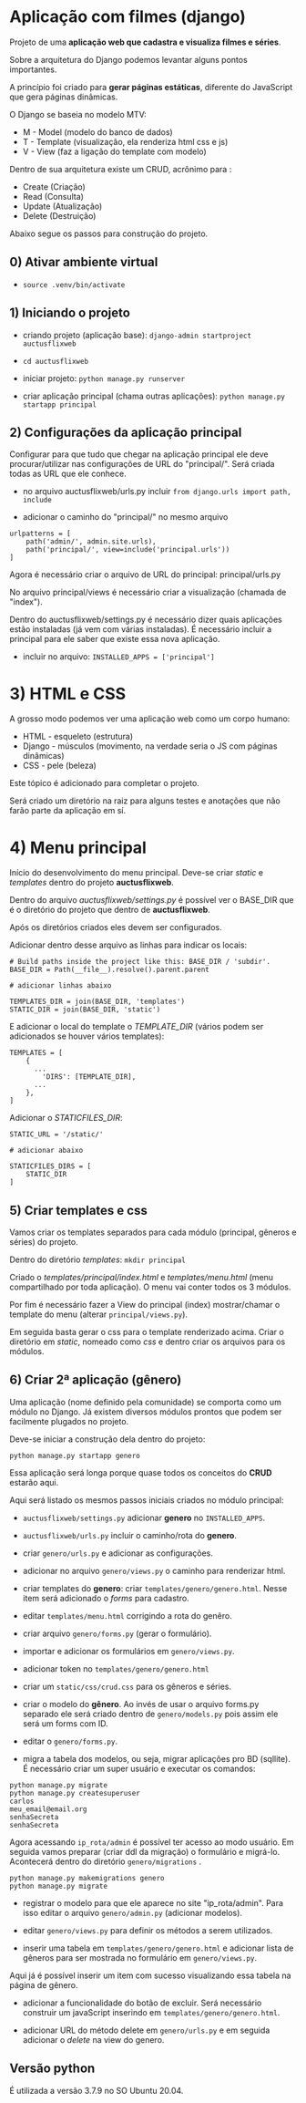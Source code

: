 # Aplicação com filmes (django)

Projeto de uma **aplicação web que cadastra e visualiza filmes e séries**.

Sobre a arquitetura do Django podemos levantar alguns pontos importantes.

A princípio foi criado para **gerar páginas estáticas**, diferente do JavaScript que gera páginas dinâmicas.

O Django se baseia no modelo MTV:

* M - Model (modelo do banco de dados)
* T - Template (visualização, ela renderiza html css e js)
* V - View (faz a ligação do template com modelo)

Dentro de sua arquitetura existe um CRUD, acrônimo para :

- Create (Criação)
- Read (Consulta)
- Update (Atualização)
- Delete (Destruição)

Abaixo segue os passos para construção do projeto.

## 0) Ativar ambiente virtual

* ```source .venv/bin/activate```

## 1) Iniciando o projeto

* criando projeto (aplicação base): ```django-admin startproject auctusflixweb```

* ```cd auctusflixweb```

* iniciar projeto: ```python manage.py runserver```

* criar aplicação principal (chama outras aplicações): ```python manage.py startapp principal```


## 2) Configurações da aplicação principal

Configurar para que tudo que chegar na aplicação principal ele deve procurar/utilizar nas configurações de URL do "principal/". Será criada todas as URL que ele conhece.

*  no arquivo auctusflixweb/urls.py incluir ```from django.urls import path, include```

* adicionar o caminho do "principal/" no mesmo arquivo

```
urlpatterns = [
    path('admin/', admin.site.urls),
    path('principal/', view=include('principal.urls'))
]
```

Agora é necessário criar o arquivo de URL do principal: principal/urls.py

No arquivo principal/views é necessário criar a visualização (chamada de "index").

Dentro do auctusflixweb/settings.py é necessário dizer quais aplicações estão instaladas (já vem com várias instaladas). É necessário incluir a principal para ele saber que existe essa nova aplicação.

* incluir no arquivo: ```INSTALLED_APPS = ['principal']```


# 3) HTML e CSS

A grosso modo podemos ver uma aplicação web como um corpo humano:

* HTML - esqueleto (estrutura)
* Django - músculos (movimento, na verdade seria o JS com páginas dinâmicas)
* CSS - pele (beleza)

Este tópico é adicionado para completar o projeto.

Será criado um diretório na raiz para alguns testes e anotações que não farão parte da aplicação em sí.


# 4) Menu principal

Início do desenvolvimento do menu principal. Deve-se criar *static* e *templates* dentro do projeto **auctusflixweb**.

Dentro do arquivo *auctusflixweb/settings.py* é possível ver o BASE_DIR que é o diretório do projeto que dentro de **auctusflixweb**.

Após os diretórios criados eles devem ser configurados.

Adicionar dentro desse arquivo as linhas para indicar os locais:

```
# Build paths inside the project like this: BASE_DIR / 'subdir'.
BASE_DIR = Path(__file__).resolve().parent.parent

# adicionar linhas abaixo

TEMPLATES_DIR = join(BASE_DIR, 'templates')
STATIC_DIR = join(BASE_DIR, 'static')
```

E adicionar o local do template o *TEMPLATE_DIR* (vários podem ser adicionados se houver vários templates):

```
TEMPLATES = [
    {
      ...
        'DIRS': [TEMPLATE_DIR],
      ...
    },
]
```
Adicionar o *STATICFILES_DIR*:

```
STATIC_URL = '/static/'

# adicionar abaixo

STATICFILES_DIRS = [
    STATIC_DIR
]
```

## 5) Criar templates e css

Vamos criar os templates separados para cada módulo (principal, gêneros e séries) do projeto.

Dentro do diretório *templates*: ```mkdir principal```

Criado o *templates/principal/index.html* e *templates/menu.html* (menu compartilhado por toda aplicação). O menu vai conter todos os 3 módulos.

Por fim é necessário fazer a View do principal (index) mostrar/chamar o template do menu (alterar ```principal/views.py```).

Em seguida basta gerar o css para o template renderizado acima. Criar o diretório em *static*, nomeado como *css* e dentro criar os arquivos para os módulos.


## 6) Criar 2ª aplicação (gênero)

Uma aplicação (nome definido pela comunidade) se comporta como um módulo no Django. Já existem diversos módulos prontos que podem ser facilmente plugados no projeto.

Deve-se iniciar a construção dela dentro do projeto:

```python manage.py startapp genero```

Essa aplicação será longa porque quase todos os conceitos do **CRUD** estarão aqui.

Aqui será listado os mesmos passos iniciais criados no módulo principal:

* ```auctusflixweb/settings.py``` adicionar **genero** no ```INSTALLED_APPS```.

* ```auctusflixweb/urls.py``` incluir o caminho/rota do **genero**.

* criar ```genero/urls.py``` e adicionar as configurações.

* adicionar no arquivo ```genero/views.py``` o caminho para renderizar html.

* criar templates do **genero**: criar ```templates/genero/genero.html```. Nesse item será adicionado o *forms* para cadastro.

* editar ```templates/menu.html``` corrigindo a rota do genêro.

* criar arquivo ```genero/forms.py``` (gerar o formulário).

* importar e adicionar os formulários em ```genero/views.py```.

* adicionar token no ```templates/genero/genero.html```

* criar um ```static/css/crud.css``` para os gêneros e séries.

* criar o modelo do **gênero**. Ao invés de usar o arquivo forms.py separado ele será criado dentro de ```genero/models.py``` pois assim ele será um forms com ID.

* editar o ```genero/forms.py```.

* migra a tabela dos modelos, ou seja, migrar aplicações pro BD (sqllite). É necessário criar um super usuário e executar os comandos:

```
python manage.py migrate
python manage.py createsuperuser
carlos
meu_email@email.org
senhaSecreta
senhaSecreta
```

Agora acessando ```ip_rota/admin``` é possível ter acesso ao modo usuário. Em seguida vamos preparar (criar ddl da migração) o formulário e migrá-lo. Acontecerá dentro do diretório ```genero/migrations``` .

```
python manage.py makemigrations genero
python manage.py migrate
```

* registrar o modelo para que ele aparece no site "ip_rota/admin". Para isso editar o arquivo ```genero/admin.py``` (adicionar modelos).

* editar  ```genero/views.py``` para definir os métodos a serem utilizados.

* inserir uma tabela em ```templates/genero/genero.html``` e adicionar lista de gêneros para ser mostrada no formulário em ```genero/views.py```.

Aqui já é possível inserir um item com sucesso visualizando essa tabela na página de gênero.

* adicionar a funcionalidade do botão de excluir. Será necessário construir um javaScript inserindo em ```templates/genero/genero.html```.

* adicionar URL do método delete em ```genero/urls.py``` e em seguida adicionar o *delete* na view do genero.























## Versão python

É utilizada a versão 3.7.9 no SO Ubuntu 20.04.
